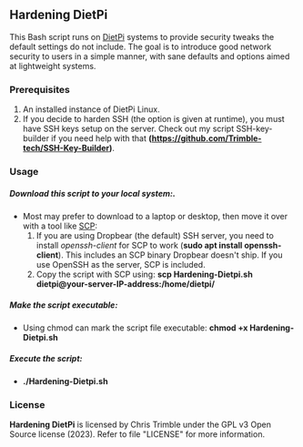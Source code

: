 ## Hardening DietPi

This Bash script runs on [DietPi](https://dietpi.com/) systems to provide security tweaks the default settings do not include. The goal is to introduce good network security to users in a simple manner, with sane defaults and options aimed at lightweight systems.

### Prerequisites

1. An installed instance of DietPi Linux.
2. If you decide to harden SSH (the option is given at runtime), you must have SSH keys setup on the server. Check out my script SSH-key-builder if you need help with that **(https://github.com/Trimble-tech/SSH-Key-Builder)**.

### Usage

##### Download this script to your local system:.

* Most may prefer to download to a laptop or desktop, then move it over with a tool like [SCP](https://www.redhat.com/sysadmin/secure-file-transfer-scp-sftp): 
  1. If you are using Dropbear (the default) SSH server, you need to install *openssh-client* for SCP to work (**sudo apt install openssh-client**). This includes an SCP binary Dropbear doesn't ship. If you use OpenSSH as the server, SCP is included.
  2. Copy the script with SCP using: **scp Hardening-Dietpi.sh dietpi@your-server-IP-address:/home/dietpi/**

##### Make the script executable:

* Using chmod can mark the script file executable: **chmod +x Hardening-Dietpi.sh**

##### Execute the script:

* **./Hardening-Dietpi.sh**

### License

**Hardening DietPi** is licensed by Chris Trimble under the GPL v3 Open Source license (2023). Refer to file "LICENSE" for more information.
